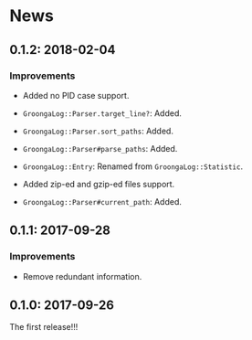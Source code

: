 # News

## 0.1.2: 2018-02-04

### Improvements

  * Added no PID case support.

  * `GroongaLog::Parser.target_line?`: Added.

  * `GroongaLog::Parser.sort_paths`: Added.

  * `GroongaLog::Parser#parse_paths`: Added.

  * `GroongaLog::Entry`: Renamed from `GroongaLog::Statistic`.

  * Added zip-ed and gzip-ed files support.

  * `GroongaLog::Parser#current_path`: Added.

## 0.1.1: 2017-09-28

### Improvements

  * Remove redundant information.

## 0.1.0: 2017-09-26

The first release!!!
